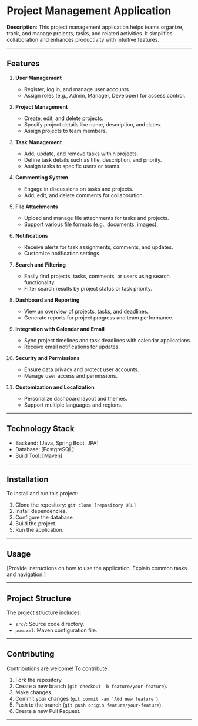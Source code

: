 # Project Management Application

**Description**: This project management application helps teams organize, track, and manage projects, tasks, and related activities. It simplifies collaboration and enhances productivity with intuitive features.

---

## Features

1. **User Management**
   - Register, log in, and manage user accounts.
   - Assign roles (e.g., Admin, Manager, Developer) for access control.

2. **Project Management**
   - Create, edit, and delete projects.
   - Specify project details like name, description, and dates.
   - Assign projects to team members.

3. **Task Management**
   - Add, update, and remove tasks within projects.
   - Define task details such as title, description, and priority.
   - Assign tasks to specific users or teams.

4. **Commenting System**
   - Engage in discussions on tasks and projects.
   - Add, edit, and delete comments for collaboration.

5. **File Attachments**
   - Upload and manage file attachments for tasks and projects.
   - Support various file formats (e.g., documents, images).

6. **Notifications**
   - Receive alerts for task assignments, comments, and updates.
   - Customize notification settings.

7. **Search and Filtering**
   - Easily find projects, tasks, comments, or users using search functionality.
   - Filter search results by project status or task priority.

8. **Dashboard and Reporting**
   - View an overview of projects, tasks, and deadlines.
   - Generate reports for project progress and team performance.

9. **Integration with Calendar and Email**
    - Sync project timelines and task deadlines with calendar applications.
    - Receive email notifications for updates.

10. **Security and Permissions**
    - Ensure data privacy and protect user accounts.
    - Manage user access and permissions.

11. **Customization and Localization**
    - Personalize dashboard layout and themes.
    - Support multiple languages and regions.

---

## Technology Stack

- Backend: [Java, Spring Boot, JPA]
- Database: [PostgreSQL]
- Build Tool: [Maven]

---

## Installation

To install and run this project:

1. Clone the repository: `git clone [repository URL]`
2. Install dependencies.
3. Configure the database.
4. Build the project.
5. Run the application.

---

## Usage

[Provide instructions on how to use the application. Explain common tasks and navigation.]

---

## Project Structure

The project structure includes:

- `src/`: Source code directory.
- `pom.xml`: Maven configuration file.

---

## Contributing

Contributions are welcome! To contribute:

1. Fork the repository.
2. Create a new branch (`git checkout -b feature/your-feature`).
3. Make changes.
4. Commit your changes (`git commit -am 'Add new feature'`).
5. Push to the branch (`git push origin feature/your-feature`).
6. Create a new Pull Request.

---
